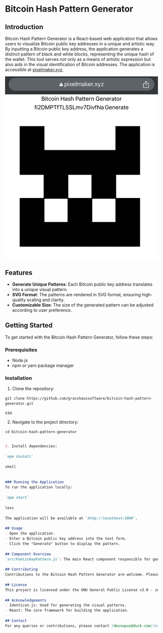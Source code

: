# Bitcoin Hash Pattern Generator

## Introduction
Bitcoin Hash Pattern Generator is a React-based web application that allows users to visualize Bitcoin public key addresses in a unique and artistic way. By inputting a Bitcoin public key address, the application generates a distinct pattern of black and white blocks, representing the unique hash of the wallet. This tool serves not only as a means of artistic expression but also aids in the visual identification of Bitcoin addresses. The application is accessible at [pixelmaker.xyz](https://pixelmaker.xyz).

![Application Screenshot](screenshot.png)

## Features
- **Generate Unique Patterns**: Each Bitcoin public key address translates into a unique visual pattern.
- **SVG Format**: The patterns are rendered in SVG format, ensuring high-quality scaling and clarity.
- **Customizable Size**: The size of the generated pattern can be adjusted according to user preference.

## Getting Started
To get started with the Bitcoin Hash Pattern Generator, follow these steps:

### Prerequisites
- Node.js
- npm or yarn package manager

### Installation
1. Clone the repository:

`git clone https://github.com/grasshaussoftware/bitcoin-hash-pattern-generator.git`

css

2. Navigate to the project directory:

`cd bitcoin-hash-pattern-generator`

```markdown

3. Install dependencies:

`npm install`

shell


### Running the Application
To run the application locally:

`npm start`

less

The application will be available at `http://localhost:3000`.

## Usage
- Open the application.
- Enter a Bitcoin public key address into the text form.
- Click the "Generate" button to display the pattern.

## Component Overview
`src/PublicKeyPattern.js`: The main React component responsible for generating and displaying the pattern based on the entered Bitcoin public key address.

## Contributing
Contributions to the Bitcoin Hash Pattern Generator are welcome. Please ensure that your pull requests are well-documented and tested.

## License
This project is licensed under the GNU General Public License v3.0 - see the [LICENSE](LICENSE) file for details.

## Acknowledgements
- Identicon.js: Used for generating the visual patterns.
- React: The core framework for building the application.

## Contact
For any queries or contributions, please contact [deusopus@duck.com](mailto:deusopus@duck.com).
